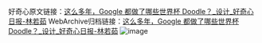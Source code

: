 好奇心原文链接：[这么多年，Google 都做了哪些世界杯 Doodle？_设计_好奇心日报-林若茹](https://www.qdaily.com/articles/1170.html)
WebArchive归档链接：[这么多年，Google 都做了哪些世界杯 Doodle？_设计_好奇心日报-林若茹](http://web.archive.org/web/20180910091847/http://www.qdaily.com:80/articles/1170.html)
![image](http://ww3.sinaimg.cn/large/007d5XDply1g3v4a3i9ebj30u06pfhdt)